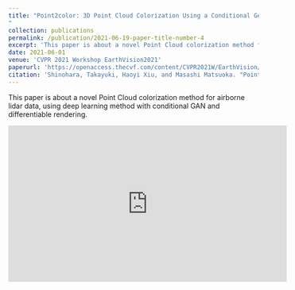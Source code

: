 ```yaml
---
title: "Point2color: 3D Point Cloud Colorization Using a Conditional Generative Network and Differentiable Rendering for Airborne LiDAR
"
collection: publications
permalink: /publication/2021-06-19-paper-title-number-4
excerpt: 'This paper is about a novel Point Cloud colorization method for airborne lidar data, using deep learning method with conditional GAN and differentiable rendering.'
date: 2021-06-01
venue: 'CVPR 2021 Workshop EarthVision2021'
paperurl: 'https://openaccess.thecvf.com/content/CVPR2021W/EarthVision/html/Shinohara_Point2color_3D_Point_Cloud_Colorization_Using_a_Conditional_Generative_Network_CVPRW_2021_paper.html'
citation: 'Shinohara, Takayuki, Haoyi Xiu, and Masashi Matsuoka. "Point2color: 3D Point Cloud Colorization Using a Conditional Generative Network and Differentiable Rendering for Airborne LiDAR." Proceedings of the IEEE/CVF Conference on Computer Vision and Pattern Recognition. 2021.'
---
```

This paper is about a novel Point Cloud colorization method for airborne lidar data, using deep learning method with conditional GAN and differentiable rendering.





<script async class="speakerdeck-embed" data-id="1d332913b6a1455993fe4ed3ba435347" data-ratio="1.33333333333333" src="//speakerdeck.com/assets/embed.js"></script>



<iframe width="560" height="315" src="https://www.youtube.com/embed/Vkwwnkh_0W8" title="YouTube video player" frameborder="0" allow="accelerometer; autoplay; clipboard-write; encrypted-media; gyroscope; picture-in-picture" allowfullscreen></iframe>